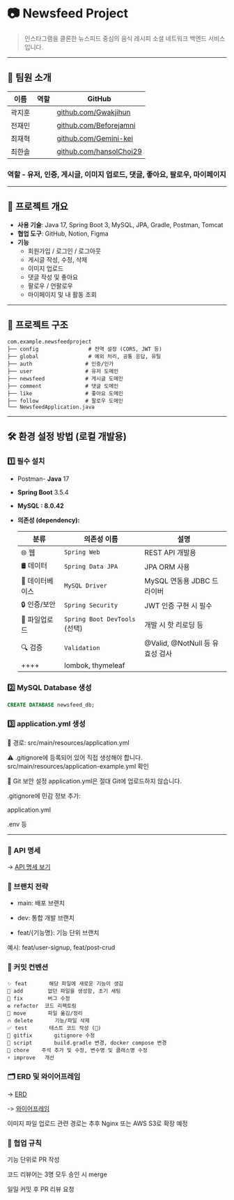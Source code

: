 # 📷 Newsfeed Project

> 인스타그램을 클론한 뉴스피드 중심의 음식 레시피 소셜 네트워크 백엔드 서비스입니다.

---

## 👥 팀원 소개

| 이름  | 역할 | GitHub                                    |
|-----|--|-------------------------------------------|
| 곽지훈 |  | [github.com/Gwakjihun](https://github.com/Gwakjihun) |
| 전재민 |  | [github.com/Beforejamni](https://github.com/Beforejamni) |
| 최재혁 |  | [github.com/Gemini-kei](https://github.com/Gemini-kei) |
| 최한솔 |  | [github.com/hansolChoi29](https://github.com/hansolChoi29) |

### 역할 - 유저, 인증, 게시글, 이미지 업로드, 댓글, 좋아요, 팔로우, 마이페이지
---

## 🚀 프로젝트 개요

- **사용 기술**: Java 17, Spring Boot 3, MySQL, JPA, Gradle, Postman, Tomcat
- **협업 도구**: GitHub, Notion, Figma
- **기능**
    - 회원가입 / 로그인 / 로그아웃
    - 게시글 작성, 수정, 삭제
    - 이미지 업로드
    - 댓글 작성 및 좋아요
    - 팔로우 / 언팔로우
    - 마이페이지 및 내 활동 조회

---

## 🧱 프로젝트 구조

```
com.example.newsfeedproject
├── config                # 전역 설정 (CORS, JWT 등)
├── global                # 예외 처리, 공통 응답, 유틸
├── auth                 # 인증/인가
├── user                 # 유저 도메인
├── newsfeed             # 게시글 도메인
├── comment              # 댓글 도메인
├── like                 # 좋아요 도메인
├── follow               # 팔로우 도메인
└── NewsfeedApplication.java

```


---

## 🛠️ 환경 설정 방법 (로컬 개발용)

### 1️⃣ 필수 설치

- Postman- **Java** 17
- **Spring Boot** 3.5.4
- **MySQL : 8.0.42**
- **의존성 (dependency):**

  | 분류         | 의존성 이름                           | 설명                           |
  | ---------   | ---------------------------------- | --------------------------    |
  | 🌐 웹        | `Spring Web`                       | REST API 개발용                |
  | 🛢 데이터     | `Spring Data JPA`                  | JPA ORM 사용                   |
  | 🐬 데이터베이스 | `MySQL Driver`                     | MySQL 연동용 JDBC 드라이버        |
  | 🔒 인증/보안   | `Spring Security`                  | JWT 인증 구현 시 필수             |
  | 💾 파일업로드   | `Spring Boot DevTools` (선택)       | 개발 시 핫 리로딩 등              |
  | 🔍 검증       | `Validation`                       | @Valid, @NotNull 등 유효성 검사  |
  |    ++++      |  lombok, thymeleaf                |  

### 2️⃣ MySQL Database 생성

```sql
CREATE DATABASE newsfeed_db;
```
### 3️⃣ application.yml 생성
📁 경로: src/main/resources/application.yml

⚠️ .gitignore에 등록되어 있어 직접 생성해야 합니다.
src/main/resources/application-example.yml 확인

🔐 Git 보안 설정
application.yml은 절대 Git에 업로드하지 않습니다.

.gitignore에 민감 정보 추가:

application.yml

.env 등

---

### 📮 API 명세


-> [API 명세 보기](https://www.notion.so/teamsparta/API-Auth-User-Newsfeed-Comment-Like-Follow-2402dc3ef51481efb322e0e4143bb9d3?source=copy_link)


### 📝 브랜치 전략
- main: 배포 브랜치

- dev: 통합 개발 브랜치

- feat/{기능명}: 기능 단위 브랜치

예시: feat/user-signup, feat/post-crud

### 📄 커밋 컨벤션
```
✨ feat	     해당 파일에 새로운 기능이 생김
🎉 add	     없던 파일을 생성함, 초기 세팅
🐛 fix	     버그 수정
♻️ refactor	 코드 리팩토링
🚚 move	     파일 옮김/정리
🔥 delete	   기능/파일 삭제
✅ test	     테스트 코드 작성 (🧪)
🙈 gitfix	   gitignore 수정
🔨 script	   build.gradle 변경, docker compose 변경
📝 chore	   주석 추가 및 수정, 변수명 및 클래스명 수정
⚡️ improve	 개선
```

### 🗂️ ERD 및 와이어프레임
-> [ERD](https://www.erdcloud.com/d/cKLwxRxB33v9W6JYE)

-> [와이어프레임](https://www.figma.com/design/9s9IO9PjGv81v5QjRcTJK3/Untitled?node-id=108-1652&p=f&t=VUZgk8B7Ab3JiaL6-0)

이미지 파일 업로드 관련 경로는 추후 Nginx 또는 AWS S3로 확장 예정

### 🙌 협업 규칙
기능 단위로 PR 작성

코드 리뷰어는 3명 모두 승인 시 merge

일일 커밋 후 PR 리뷰 요청
